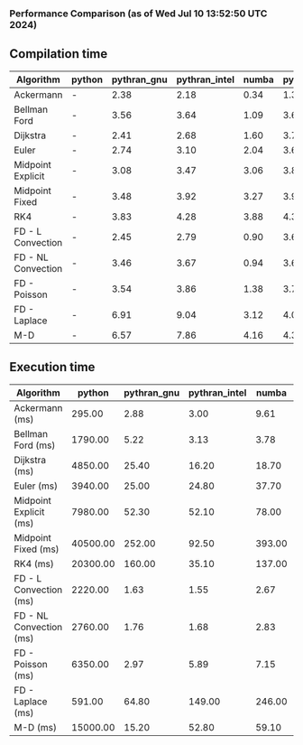 ### Performance Comparison (as of Wed Jul 10 13:52:50 UTC 2024)
## Compilation time
Algorithm                 | python                    | pythran_gnu               | pythran_intel             | numba                     | pyccel_fortran_gnu        | pyccel_c_gnu              | pyccel_fortran_intel      | pyccel_c_intel           
------------------------- | ------------------------- | ------------------------- | ------------------------- | ------------------------- | ------------------------- | ------------------------- | ------------------------- | -------------------------
Ackermann                 | -                         | 2.38                      | 2.18                      | 0.34                      | 1.31                      | 1.24                      | 1.39                      | 1.33                     
Bellman Ford              | -                         | 3.56                      | 3.64                      | 1.09                      | 3.62                      | 3.90                      | 3.81                      | 4.40                     
Dijkstra                  | -                         | 2.41                      | 2.68                      | 1.60                      | 3.74                      | 3.91                      | 3.91                      | 4.50                     
Euler                     | -                         | 2.74                      | 3.10                      | 2.04                      | 3.64                      | 3.94                      | 3.73                      | 4.41                     
Midpoint Explicit         | -                         | 3.08                      | 3.47                      | 3.06                      | 3.89                      | 4.23                      | 4.01                      | 4.62                     
Midpoint Fixed            | -                         | 3.48                      | 3.92                      | 3.27                      | 3.94                      | 4.27                      | 4.07                      | 4.72                     
RK4                       | -                         | 3.83                      | 4.28                      | 3.88                      | 4.38                      | 4.70                      | 4.51                      | 5.21                     
FD - L Convection         | -                         | 2.45                      | 2.79                      | 0.90                      | 3.64                      | 3.94                      | 3.79                      | 4.47                     
FD - NL Convection        | -                         | 3.46                      | 3.67                      | 0.94                      | 3.65                      | 3.97                      | 3.82                      | 4.45                     
FD - Poisson              | -                         | 3.54                      | 3.86                      | 1.38                      | 3.76                      | 4.07                      | 5.02                      | 4.47                     
FD - Laplace              | -                         | 6.91                      | 9.04                      | 3.12                      | 4.04                      | 4.43                      | 4.28                      | 4.91                     
M-D                       | -                         | 6.57                      | 7.86                      | 4.16                      | 4.36                      | 4.49                      | 4.55                      | 5.36                     

## Execution time
Algorithm                 | python                    | pythran_gnu               | pythran_intel             | numba                     | pyccel_fortran_gnu        | pyccel_c_gnu              | pyccel_fortran_intel      | pyccel_c_intel           
------------------------- | ------------------------- | ------------------------- | ------------------------- | ------------------------- | ------------------------- | ------------------------- | ------------------------- | -------------------------
Ackermann (ms)            | 295.00                    | 2.88                      | 3.00                      | 9.61                      | 1.50                      | 1.54                      | 10.80                     | 4.33                     
Bellman Ford (ms)         | 1790.00                   | 5.22                      | 3.13                      | 3.78                      | 2.97                      | 6.11                      | 4.42                      | 18.70                    
Dijkstra (ms)             | 4850.00                   | 25.40                     | 16.20                     | 18.70                     | 18.60                     | 30.50                     | 24.00                     | 22.80                    
Euler (ms)                | 3940.00                   | 25.00                     | 24.80                     | 37.70                     | 15.10                     | 142.00                    | 13.60                     | 126.00                   
Midpoint Explicit (ms)    | 7980.00                   | 52.30                     | 52.10                     | 78.00                     | 22.80                     | 282.00                    | 15.70                     | 253.00                   
Midpoint Fixed (ms)       | 40500.00                  | 252.00                    | 92.50                     | 393.00                    | 76.00                     | 1380.00                   | 57.90                     | 1220.00                  
RK4 (ms)                  | 20300.00                  | 160.00                    | 35.10                     | 137.00                    | 36.20                     | 485.00                    | 38.80                     | 405.00                   
FD - L Convection (ms)    | 2220.00                   | 1.63                      | 1.55                      | 2.67                      | 1.47                      | 1.87                      | 1.29                      | 4.15                     
FD - NL Convection (ms)   | 2760.00                   | 1.76                      | 1.68                      | 2.83                      | 1.67                      | 2.02                      | 1.53                      | 4.11                     
FD - Poisson (ms)         | 6350.00                   | 2.97                      | 5.89                      | 7.15                      | 2.72                      | 3.86                      | 2.61                      | 5.68                     
FD - Laplace (ms)         | 591.00                    | 64.80                     | 149.00                    | 246.00                    | 58.70                     | 255.00                    | 59.60                     | 320.00                   
M-D (ms)                  | 15000.00                  | 15.20                     | 52.80                     | 59.10                     | 54.00                     | 59.20                     | 79.20                     | 61.90                    
